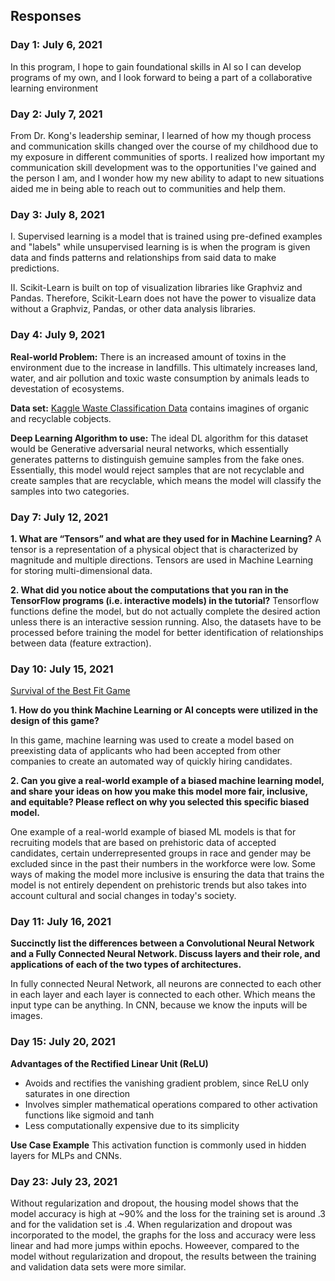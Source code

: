 ## Responses
  
  ### Day 1: July 6, 2021
  In this program, I hope to gain foundational skills in AI so I can develop programs of my own, and I look forward to being a part of a collaborative learning environment
   
   ### Day 2: July 7, 2021
   From Dr. Kong's leadership seminar, I learned of how my though process and communication skills changed over the course of my childhood due to my exposure in different communities of sports. I realized how important my communication skill development was to the opportunities I've gained and the person I am, and I wonder how my new ability to adapt to new situations aided me in being able to reach out to communities and help them.
     
   ### Day 3: July 8, 2021
  I. Supervised learning is a model that is trained using pre-defined examples and "labels" while unsupervised learning is is when the program is given data and finds patterns and relationships from said data to make predictions.
  
  II. Scikit-Learn is built on top of visualization libraries like Graphviz and Pandas. Therefore, Scikit-Learn does not have the power to visualize data without a Graphviz, Pandas, or other data analysis libraries.
  
  ### Day 4: July 9, 2021
  **Real-world Problem:**
   There is an increased amount of toxins in the environment due to the increase in landfills. This ultimately increases land, water, and air pollution and toxic waste consumption by animals leads to devestation of ecosystems.
  
  **Data set:** [Kaggle Waste Classification Data](https://www.kaggle.com/techsash/waste-classification-data) contains imagines of organic and recyclable cobjects. 
  
  **Deep Learning Algorithm to use:**
   The ideal DL algorithm for this dataset would be Generative adversarial neural networks, which essentially generates patterns to distinguish gemuine samples from the fake ones. Essentially, this model would reject samples that are not recyclable and create samples that are recyclable, which means the model will classify the samples into two categories.
  
  ### Day 7: July 12, 2021
  **1. What are “Tensors” and what are they used for in Machine Learning?**
   A tensor is a representation of a physical object that is characterized by magnitude and multiple directions. Tensors are used in Machine Learning for storing multi-dimensional data.
  
**2. What did you notice about the computations that you ran in the TensorFlow
programs (i.e. interactive models) in the tutorial?**
   Tensorflow functions define the model, but do not actually complete the desired action unless there is an interactive session running. Also, the datasets have to be processed before training the model for better identification of relationships between data (feature extraction).

### Day 10: July 15, 2021
  [Survival of the Best Fit Game](https://www.survivalofthebestfit.com/)
  
  **1. How do you think Machine Learning or AI concepts were utilized in the design of this game?**
  
In this game, machine learning was used to create a model based on preexisting data of applicants who had been accepted from other companies to create an automated way of quickly hiring candidates.

**2. Can you give a real-world example of a biased machine learning model, and share your ideas on how you make this model more fair, inclusive, and equitable? Please reflect on why you selected this specific biased model.**

One example of a real-world example of biased ML models is that for recruiting models that are based on prehistoric data of accepted candidates, certain underrepresented groups in race and gender may be excluded since in the past their numbers in the workforce were low. Some ways of making the model more inclusive is ensuring the data that trains the model is not entirely dependent on prehistoric trends but also takes into account cultural and social changes in today's society.

### Day 11: July 16, 2021
  **Succinctly list the differences between a Convolutional Neural Network and a Fully Connected Neural Network. Discuss layers and their role, and applications of each of the two types of architectures.**

In fully connected Neural Network, all neurons are connected to each other in each layer and each layer is connected to each other. Which means the input type can be anything. In CNN, because we know the inputs will be images.

 ### Day 15: July 20, 2021
 
 **Advantages of the Rectified Linear Unit (ReLU)**
 - Avoids and rectifies the vanishing gradient problem, since ReLU only saturates in one direction
 - Involves simpler mathematical operations compared to other activation functions like sigmoid and tanh
 - Less computationally expensive due to its simplicity
 
 **Use Case Example**
 This activation function is commonly used in hidden layers for MLPs and CNNs.

 ### Day 23: July 23, 2021
  
  Without regularization and dropout, the housing model shows that the model accuracy is high at ~90% and the loss for the training set is around .3 and for the validation set is .4.
  When regularization and dropout was incorporated to the model, the graphs for the loss and accuracy were less linear and had more jumps within epochs. Howeever, compared to the model without regularization and dropout, the results between the training and validation data sets were more similar.
